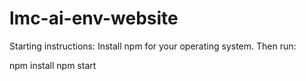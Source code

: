 # lmc-ai-env-website
Starting instructions:
Install npm for your operating system.
Then run:

npm install
npm start